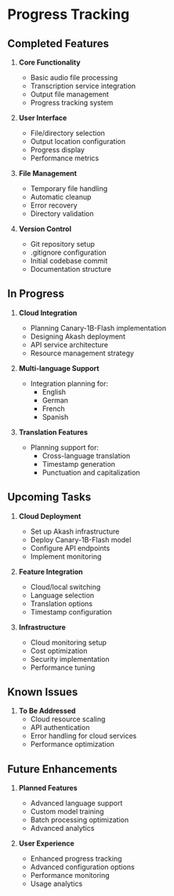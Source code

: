 # Progress Tracking

## Completed Features
1. **Core Functionality**
   - Basic audio file processing
   - Transcription service integration
   - Output file management
   - Progress tracking system

2. **User Interface**
   - File/directory selection
   - Output location configuration
   - Progress display
   - Performance metrics

3. **File Management**
   - Temporary file handling
   - Automatic cleanup
   - Error recovery
   - Directory validation

4. **Version Control**
   - Git repository setup
   - .gitignore configuration
   - Initial codebase commit
   - Documentation structure

## In Progress
1. **Cloud Integration**
   - Planning Canary-1B-Flash implementation
   - Designing Akash deployment
   - API service architecture
   - Resource management strategy

2. **Multi-language Support**
   - Integration planning for:
     - English
     - German
     - French
     - Spanish

3. **Translation Features**
   - Planning support for:
     - Cross-language translation
     - Timestamp generation
     - Punctuation and capitalization

## Upcoming Tasks
1. **Cloud Deployment**
   - Set up Akash infrastructure
   - Deploy Canary-1B-Flash model
   - Configure API endpoints
   - Implement monitoring

2. **Feature Integration**
   - Cloud/local switching
   - Language selection
   - Translation options
   - Timestamp configuration

3. **Infrastructure**
   - Cloud monitoring setup
   - Cost optimization
   - Security implementation
   - Performance tuning

## Known Issues
1. **To Be Addressed**
   - Cloud resource scaling
   - API authentication
   - Error handling for cloud services
   - Performance optimization

## Future Enhancements
1. **Planned Features**
   - Advanced language support
   - Custom model training
   - Batch processing optimization
   - Advanced analytics

2. **User Experience**
   - Enhanced progress tracking
   - Advanced configuration options
   - Performance monitoring
   - Usage analytics 
